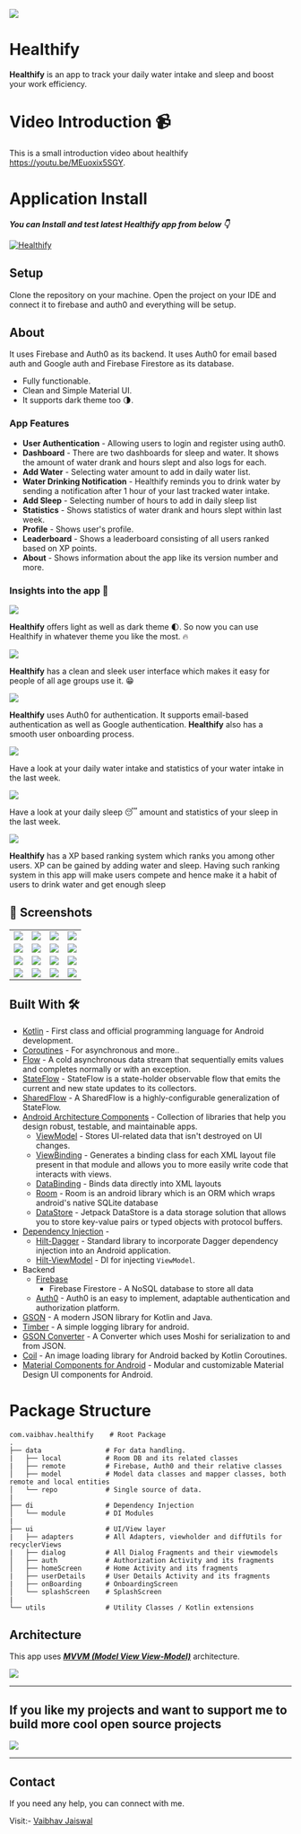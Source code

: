 ![](media/blog-cover.png)

# **Healthify** 

**Healthify** is an app to track your daily water intake and sleep and boost your work efficiency.

# Video Introduction 📹

This is a small introduction video about healthify  https://youtu.be/MEuoxix5SGY.

# Application Install

***You can Install and test latest Healthify app from below 👇***

[![Healthify](https://img.shields.io/badge/Healthify✅-APK-red.svg?style=for-the-badge&logo=android)](https://github.com/Vaibhav2002/Healthify/releases/tag/1.0.0)

## Setup
Clone the repository on your machine. Open the project on your IDE and connect it to firebase and auth0 and everything will be setup.

## About

 It uses Firebase and Auth0 as its backend. It uses Auth0 for email based auth and Google auth and Firebase Firestore as its database.

- Fully functionable. 
- Clean and Simple Material UI.
- It supports dark theme too 🌗.

### App Features

- **User Authentication** - Allowing users to login and register using auth0.
- **Dashboard** - There are two dashboards for sleep and water. It shows the amount of water drank and hours slept and also logs for each.
- **Add Water** - Selecting water amount to add in daily water list.
- **Water Drinking Notification** - Healthify reminds you to drink water by sending a notification after 1 hour of your last tracked water intake.
- **Add Sleep** - Selecting number of hours to add in daily sleep list
- **Statistics** - Shows statistics of water drank and hours slept within last week. 
- **Profile** - Shows user's profile.
- **Leaderboard** - Shows a leaderboard consisting of all users ranked based on XP points.
- **About** - Shows information about the app like its version number and more.

### Insights into the app 🔎

![](media/light_dark.png)

**Healthify** offers light as well as dark theme 🌓. So now you can use Healthify in whatever theme you like the most. 🔥


![](media/slide-1.png)


**Healthify** has a clean and sleek user interface which makes it easy for people of all age groups use it. 😁


![](media/slide-12.png)


**Healthify** uses Auth0 for authentication. It supports email-based authentication as well as Google authentication. **Healthify** also has a smooth user onboarding process.


![](media/slide-3.png)


Have a look at your daily water intake and statistics of your water intake in the last week.


![](media/slide-4.png)

Have a look at your daily sleep 😴 amount and statistics of your sleep in the last week.


![](media/slide-5.png)

**Healthify** has a XP based ranking system which ranks you among other users. XP can be gained by adding water and sleep. Having such ranking system in this app will make users compete and hence make it a habit of users to drink water and get enough sleep

## 📸 Screenshots

|||||
|:----------------------------------------:|:-----------------------------------------:|:-----------------------------------------: |:-----------------------------------------: |
| ![](media/onboarding1.jpg) | ![](media/onboarding2.jpg) | ![](media/onboarding3.jpg) | ![](media/onboarding4.jpg) |
| ![](media/getting-started.jpg)  | ![](media/username.jpg) | ![](media/weight.jpg)    | ![](media/age.jpg) |
| ![](media/water-dashboard.jpg) | ![](media/sleep-dashboard.jpg)    | ![](media/water-stats.jpg)      | ![](media/sleep-stats.jpg) |
| ![](media/profile.jpg)  |    ![](media/leaderboard.jpg)    | ![](media/about.jpg)        | ![](media/splash.jpg) |

## Built With 🛠
- [Kotlin](https://kotlinlang.org/) - First class and official programming language for Android development.
- [Coroutines](https://kotlinlang.org/docs/reference/coroutines-overview.html) - For asynchronous and more..
- [Flow](https://kotlin.github.io/kotlinx.coroutines/kotlinx-coroutines-core/kotlinx.coroutines.flow/-flow/) - A cold asynchronous data stream that sequentially emits values and completes normally or with an exception.
 - [StateFlow](https://developer.android.com/kotlin/flow/stateflow-and-sharedflow) - StateFlow is a state-holder observable flow that emits the current and new state updates to its collectors.
 - [SharedFlow](https://developer.android.com/kotlin/flow/stateflow-and-sharedflow) - A SharedFlow is a highly-configurable generalization of StateFlow.
- [Android Architecture Components](https://developer.android.com/topic/libraries/architecture) - Collection of libraries that help you design robust, testable, and maintainable apps.
  - [ViewModel](https://developer.android.com/topic/libraries/architecture/viewmodel) - Stores UI-related data that isn't destroyed on UI changes. 
  - [ViewBinding](https://developer.android.com/topic/libraries/view-binding) - Generates a binding class for each XML layout file present in that module and allows you to more easily write code that interacts with views.
  - [DataBinding](https://developer.android.com/topic/libraries/data-binding) - Binds data directly into XML layouts
  - [Room](https://developer.android.com/training/data-storage/room) - Room is an android library which is an ORM which wraps android's native SQLite database
  - [DataStore](https://developer.android.com/topic/libraries/architecture/datastore) - Jetpack DataStore is a data storage solution that allows you to store key-value pairs or typed objects with protocol buffers.
- [Dependency Injection](https://developer.android.com/training/dependency-injection) - 
  - [Hilt-Dagger](https://dagger.dev/hilt/) - Standard library to incorporate Dagger dependency injection into an Android application.
  - [Hilt-ViewModel](https://developer.android.com/training/dependency-injection/hilt-jetpack) - DI for injecting `ViewModel`.
- Backend
  - [Firebase](https://firebase.google.com)
    - Firebase Firestore - A NoSQL database to store all data
  - [Auth0](https://auth0.com) -  Auth0 is an easy to implement, adaptable authentication and authorization platform.
- [GSON](https://github.com/google/gson) - A modern JSON library for Kotlin and Java.
- [Timber](https://github.com/JakeWharton/timber) - A simple logging library for android.
- [GSON Converter](https://github.com/square/retrofit/tree/master/retrofit-converters/gson) - A Converter which uses Moshi for serialization to and from JSON.
- [Coil](https://github.com/coil-kt/coil) - An image loading library for Android backed by Kotlin Coroutines.
- [Material Components for Android](https://github.com/material-components/material-components-android) - Modular and customizable Material Design UI components for Android.

# Package Structure
    
    com.vaibhav.healthify    # Root Package
    .
    ├── data                # For data handling.
    |   ├── local           # Room DB and its related classes
    |   ├── remote          # Firebase, Auth0 and their relative classes
    │   ├── model           # Model data classes and mapper classes, both remote and local entities
    │   └── repo            # Single source of data.
    |
    ├── di                  # Dependency Injection             
    │   └── module          # DI Modules
    |
    ├── ui                  # UI/View layer
    |   ├── adapters        # All Adapters, viewholder and diffUtils for recyclerViews   
    |   ├── dialog          # All Dialog Fragments and their viewmodels      
    │   ├── auth            # Authorization Activity and its fragments
    │   ├── homeScreen      # Home Activity and its fragments
    |   ├── userDetails     # User Details Activity and its fragments
    |   ├── onBoarding      # OnboardingScreen
    │   └── splashScreen    # SplashScreen
    |
    └── utils               # Utility Classes / Kotlin extensions


## Architecture
This app uses [***MVVM (Model View View-Model)***](https://developer.android.com/jetpack/docs/guide#recommended-app-arch) architecture.

![](https://developer.android.com/topic/libraries/architecture/images/final-architecture.png)
  


---

## If you like my projects and want to support me to build more cool open source projects
  
<a href="https://www.buymeacoffee.com/VaibhavJaiswal"><img src="https://img.buymeacoffee.com/button-api/?text=Buy me a coffee&emoji=&slug=VaibhavJaiswal&button_colour=FFDD00&font_colour=000000&font_family=Cookie&outline_colour=000000&coffee_colour=ffffff"></a>

---

 ## Contact
If you need any help, you can connect with me.

Visit:- [Vaibhav Jaiswal](https://vaibhavjaiswal.vercel.app/#/)
  



